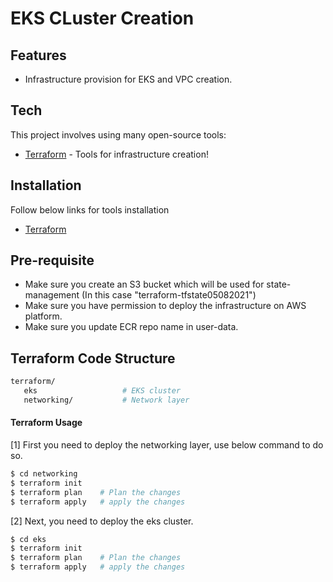 # EKS CLuster Creation

## Features

- Infrastructure provision for EKS and VPC creation.

## Tech

This project involves using many open-source tools:

- [Terraform](https://www.terraform.io/) - Tools for infrastructure creation!

## Installation

Follow below links for tools installation
- [Terraform](https://learn.hashicorp.com/tutorials/terraform/install-cli)

## Pre-requisite
- Make sure you create an S3 bucket which will be used for state-management (In this case "terraform-tfstate05082021")
- Make sure you have permission to deploy the infrastructure on AWS platform.
- Make sure you update ECR repo name in user-data.

## Terraform Code Structure

```sh
terraform/
   eks                   # EKS cluster
   networking/           # Network layer
```

#### Terraform Usage
[1] First you need to deploy the networking layer, use below command to do so.
```sh
$ cd networking
$ terraform init
$ terraform plan    # Plan the changes
$ terraform apply   # apply the changes
```
[2] Next, you need to deploy the eks cluster.
```sh
$ cd eks
$ terraform init
$ terraform plan    # Plan the changes
$ terraform apply   # apply the changes


